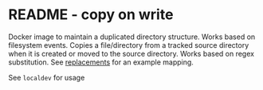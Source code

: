 # README - copy on write

Docker image to maintain a duplicated directory structure. Works based on filesystem events. Copies a file/directory from a tracked source directory when it is created or moved to the source directory.
Works based on regex substitution. See [replacements](docker/replacements.sed) for an example mapping.

See `localdev` for usage